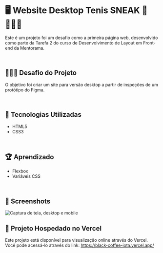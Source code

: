 # 🖥️ Website Desktop Tenis SNEAK 👟🏃🏽‍♂️

Este é um projeto foi um desafio como a primeira página web, desenvolvido como parte da Tarefa 2 do curso de Desenvolvimento de Layout em Front-end da Mentorama. 

<br />

## 👨🏾‍💻 Desafio do Projeto

O objetivo foi criar um site para versão desktop a partir de inspeções de um protótipo do Figma.

<br />

## 🚀 Tecnologias Utilizadas

- HTML5
- CSS3

<br />

## 🏆 Aprendizado 

- Flexbox
- Variáveis CSS

<br />

## 📸 Screenshots
![Captura de tela, desktop e mobile](./screen/desktop-sneak.png.png)

## 🔗 Projeto Hospedado no Vercel
Este projeto está disponível para visualização online através do Vercel. <br />
Você pode acessá-lo através do link: https://black-coffee-iota.vercel.app/
